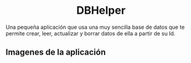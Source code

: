 <h1 align="center"> DBHelper </h1>
<p>Una pequeña aplicación que usa una muy sencilla base de datos que te permite crear, leer, actualizar y borrar datos de ella a partir de su Id.</p>
<h2 align="left"> Imagenes de la aplicación </h2>
